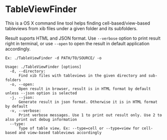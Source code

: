 # TableViewFinder

This is a OS X command line tool helps finding cell-based/view-based tableviews from xib files under a given folder and its subfolders.

Result suports HTML and JSON format. Use `--verbose` option to print result right in terminal, or use `--open` to open the result in default application accordingly.

```
Ex: ./TableViewFinder -d PATH/TO/SOURCE/ -o
```


```
Usage: ./TableViewFinder [options]
  -d, --directory:
      Find xib files with tableviews in the given directory and sub-folders
  -o, --open:
      Open result in browser, result is in HTML format by default unless --json option is selected
  -j, --json:
      Generate result in json format. Otherwise it is in HTML format by default
  -v, --verbose:
      Print verbose messages. Use 1 to print out result only. Use 2 to also print out debug information
  --type:
      Type of table view. Ex: --type=cell or --type=view for cell-based and view-based tableviews accordingly
```
